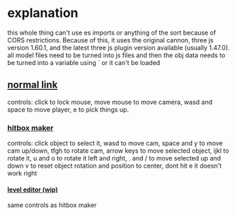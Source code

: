 # explanation
this whole thing can't use es imports or anything of the sort because of CORS restrictions. Because of this, it uses the original cannon, three js version 1.60.1, and the latest three js plugin version available (usually 1.47.0). all model files need to be turned into js files and then the obj data needs to be turned into a variable using ` or it can't be loaded

## [normal link](https://sircrabapple99.github.io/GScript)
controls: click to lock mouse, move mouse to move camera, wasd and space to move player, e to pick things up.

### [hitbox maker](https://sircrabapple99.github.io/GScript/hitbox.html)
controls: click object to select it, wasd to move cam, space and y to move cam up/down, tfgh to rotate cam, arrow keys to move selected object, ijkl to rotate it, u and o to rotate it left and right, . and / to move selected up and down v to reset object rotation and position to center, dont hit e it doesn't work right

#### [level editor (wip)](https://sircrabapple99.github.io/GScript/levelmaker.html)
same controls as hitbox maker

